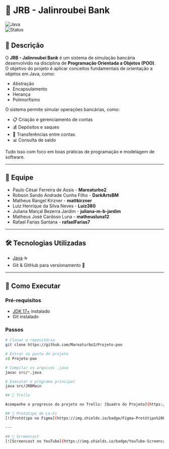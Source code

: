 # 🏦 JRB - Jalinroubei Bank  

![Java](https://img.shields.io/badge/Java-ED8B00?style=for-the-badge&logo=openjdk&logoColor=white)  
![Status](https://img.shields.io/badge/Status-Em%20Desenvolvimento-yellow?style=for-the-badge)  

## 📌 Descrição  
O **JRB - Jalinroubei Bank** é um sistema de simulação bancária desenvolvido na disciplina de **Programação Orientada a Objetos (POO)**.  
O objetivo do projeto é aplicar conceitos fundamentais de orientação a objetos em Java, como:  
- Abstração  
- Encapsulamento  
- Herança  
- Polimorfismo  

O sistema permite simular operações bancárias, como:  
- 📋 Criação e gerenciamento de contas  
- 💰 Depósitos e saques  
- 🔄 Transferências entre contas  
- 📊 Consulta de saldo  

Tudo isso com foco em boas práticas de programação e modelagem de software.  

---

## 👥 Equipe  
- Paulo César Ferreira de Assis - **Mareaturbo2**  
- Robson Sando Andrade Cunha Filho - **DarkArtsBM**  
- Matheus Rangel Kirzner - **mattkirzner**  
- Luiz Henrique da Silva Neves - **Luiz380**  
- Juliana Marçal Bezerra Jardim - **juliana-m-b-jardim**  
- Matheus José Cardoso Luna - **matheusluna12**  
- Rafael Farias Santana - **rafaelFarias7**  

---

## 🛠 Tecnologias Utilizadas  
- [Java](https://www.oracle.com/java/) ☕  
- Git & GitHub para versionamento 🔧  

---

## 🚀 Como Executar  

### Pré-requisitos  
- [JDK 17+](https://www.oracle.com/java/technologies/javase-jdk17-downloads.html) instalado  
- Git instalado  

### Passos  
```bash
# Clonar o repositório
git clone https://github.com/Mareaturbo2/Projeto-poo

# Entrar na pasta do projeto
cd Projeto-poo

# Compilar os arquivos .java
javac src/*.java

# Executar o programa principal
java src/JRBMain

## 📌 Trello

Acompanhe o progresso do projeto no Trello: [Quadro do Projeto](https://trello.com/b/mt2Z0dtN/jrb-projeto-poo)

## 🎨 Protótipo de Lo-Fi
[![Protótipo no Figma](https://img.shields.io/badge/Figma-Protótipo%20Lo--Fi-blue?style=for-the-badge&logo=figma)](https://www.figma.com/design/uqrwYchPt0zOBuOFScELYx?node-id=0-1)

---

## 🎥 Screencast
[![Screencast no YouTube](https://img.shields.io/badge/YouTube-Screencast-red?style=for-the-badge&logo=youtube)](https://youtu.be/jlmBgCxwt4k)
